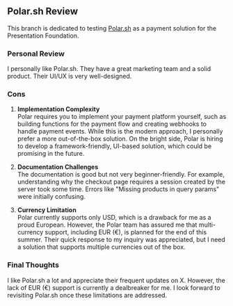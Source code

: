 ## Polar.sh Review

This branch is dedicated to testing [Polar.sh](https://polar.sh) as a payment solution for the Presentation Foundation.

### Personal Review

I personally like Polar.sh. They have a great marketing team and a solid product. Their UI/UX is very well-designed.

### Cons

1. **Implementation Complexity**  
   Polar requires you to implement your payment platform yourself, such as building functions for the payment flow and creating webhooks to handle payment events. While this is the modern approach, I personally prefer a more out-of-the-box solution. On the bright side, Polar is hiring to develop a framework-friendly, UI-based solution, which could be promising in the future.

2. **Documentation Challenges**  
   The documentation is good but not very beginner-friendly. For example, understanding why the checkout page requires a session created by the server took some time. Errors like "Missing products in query params" were initially confusing.

3. **Currency Limitation**  
   Polar currently supports only USD, which is a drawback for me as a proud European. However, the Polar team has assured me that multi-currency support, including EUR (€), is planned for the end of this summer. Their quick response to my inquiry was appreciated, but I need a solution that supports multiple currencies out of the box.

### Final Thoughts

I like Polar.sh a lot and appreciate their frequent updates on X. However, the lack of EUR (€) support is currently a dealbreaker for me. I look forward to revisiting Polar.sh once these limitations are addressed.
